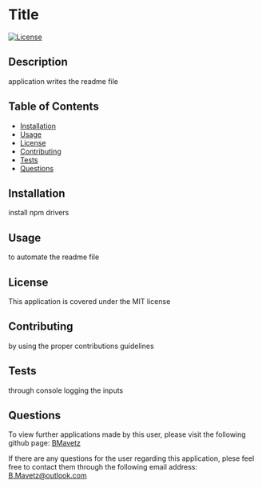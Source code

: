 # Title
  [![License](https://img.shields.io/badge/license-MIT-yellowgreen)](https://opensource.org/licenses/MIT)
  
  ## Description

  application writes the readme file
    
  ## Table of Contents 
  
  - [Installation](#installation)
  - [Usage](#usage)
  - [License](#license)
  - [Contributing](#contributing)
  - [Tests](#tests)
  - [Questions](questions)  
  
  ## Installation
  
  install npm drivers
  
  ## Usage
  
  to automate the readme file
  
  ## License

  This application is covered under the MIT license
  
  ## Contributing

  by using the proper contributions guidelines

  ## Tests

  through console logging the inputs

  ## Questions

  To view further applications made by this user, please visit the following github page: [BMavetz](https://github.com/BMavetz)
  
  If there are any questions for the user regarding this application, plese feel free to contact them through the following email address: B.Mavetz@outlook.com
 


